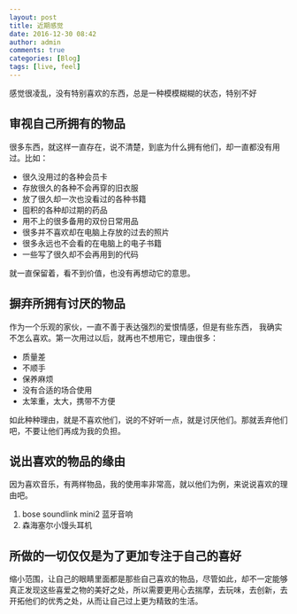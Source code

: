 ```yaml
---
layout: post
title: 近期感觉
date: 2016-12-30 08:42
author: admin
comments: true
categories: [Blog]
tags: [live, feel]
---
```



感觉很凌乱，没有特别喜欢的东西，总是一种模模糊糊的状态，特别不好
<!-- more -->

## 审视自己所拥有的物品

很多东西，就这样一直存在，说不清楚，到底为什么拥有他们，却一直都没有用过。比如：

* 很久没用过的各种会员卡
* 存放很久的各种不会再穿的旧衣服
* 放了很久却一次也没看过的各种书籍
* 囤积的各种却过期的药品
* 用不上的很多备用的双份日常用品
* 很多并不喜欢却在电脑上存放的过去的照片
* 很多永远也不会看的在电脑上的电子书籍
* 一些写了很久却不会再用到的代码

就一直保留着，看不到价值，也没有再想动它的意思。


## 摒弃所拥有讨厌的物品

作为一个乐观的家伙，一直不善于表达强烈的爱恨情感，但是有些东西，
我确实不怎么喜欢。第一次用过以后，就再也不想用它，理由很多：
* 质量差
* 不顺手
* 保养麻烦
* 没有合适的场合使用
* 太笨重，太大，携带不方便

如此种种理由，就是不喜欢他们，说的不好听一点，就是讨厌他们。那就丢弃他们吧，不要让他们再成为我的负担。

## 说出喜欢的物品的缘由

因为喜欢音乐，有两样物品，我的使用率非常高，就以他们为例，来说说喜欢的理由吧。

1. bose soundlink mini2 蓝牙音响
2. 森海塞尔小馒头耳机




## 所做的一切仅仅是为了更加专注于自己的喜好


缩小范围，让自己的眼睛里面都是那些自己喜欢的物品，尽管如此，却不一定能够真正发现这些喜爱之物的美好之处，所以需要更用心去揣摩，去玩味，去创新，去开拓他们的优秀之处，从而让自己过上更为精致的生活。




